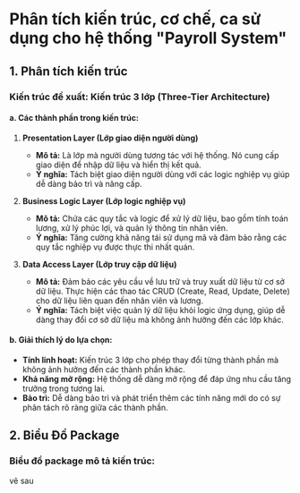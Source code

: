 # Phân tích kiến trúc, cơ chế, ca sử dụng cho hệ thống "Payroll System"

## 1. Phân tích kiến trúc

### Kiến trúc đề xuất: Kiến trúc 3 lớp (Three-Tier Architecture)

#### a. Các thành phần trong kiến trúc:

1. **Presentation Layer (Lớp giao diện người dùng)**
   - **Mô tả:** Là lớp mà người dùng tương tác với hệ thống. Nó cung cấp giao diện để nhập dữ liệu và hiển thị kết quả.
   - **Ý nghĩa:** Tách biệt giao diện người dùng với các logic nghiệp vụ giúp dễ dàng bảo trì và nâng cấp.

2. **Business Logic Layer (Lớp logic nghiệp vụ)**
   - **Mô tả:** Chứa các quy tắc và logic để xử lý dữ liệu, bao gồm tính toán lương, xử lý phúc lợi, và quản lý thông tin nhân viên.
   - **Ý nghĩa:** Tăng cường khả năng tái sử dụng mã và đảm bảo rằng các quy tắc nghiệp vụ được thực thi nhất quán.

3. **Data Access Layer (Lớp truy cập dữ liệu)**
   - **Mô tả:** Đảm bảo các yêu cầu về lưu trữ và truy xuất dữ liệu từ cơ sở dữ liệu. Thực hiện các thao tác CRUD (Create, Read, Update, Delete) cho dữ liệu liên quan đến nhân viên và lương.
   - **Ý nghĩa:** Tách biệt việc quản lý dữ liệu khỏi logic ứng dụng, giúp dễ dàng thay đổi cơ sở dữ liệu mà không ảnh hưởng đến các lớp khác.

#### b. Giải thích lý do lựa chọn:

- **Tính linh hoạt:** Kiến trúc 3 lớp cho phép thay đổi từng thành phần mà không ảnh hưởng đến các thành phần khác.
- **Khả năng mở rộng:** Hệ thống dễ dàng mở rộng để đáp ứng nhu cầu tăng trưởng trong tương lai.
- **Bảo trì:** Dễ dàng bảo trì và phát triển thêm các tính năng mới do có sự phân tách rõ ràng giữa các thành phần.

## 2. Biểu Đồ Package



### Biểu đồ package mô tả kiến trúc:
vẽ sau
